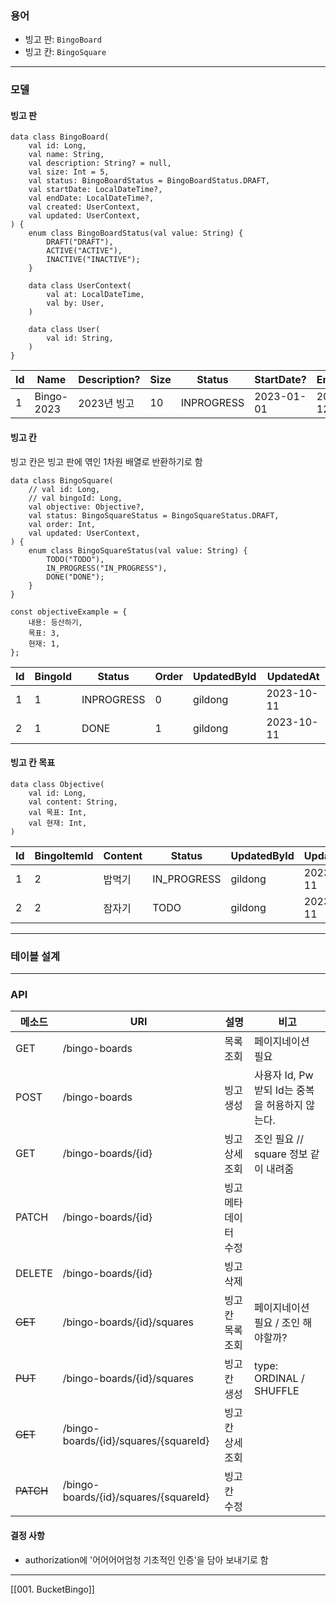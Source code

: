 ### 용어
- 빙고 판: `BingoBoard`
- 빙고 칸: `BingoSquare`
---
### 모델
#### 빙고 판
```
data class BingoBoard(
	val id: Long,
	val name: String,
	val description: String? = null,
	val size: Int = 5,
	val status: BingoBoardStatus = BingoBoardStatus.DRAFT,
	val startDate: LocalDateTime?,
	val endDate: LocalDateTime?,
	val created: UserContext,
	val updated: UserContext,
) {
	enum class BingoBoardStatus(val value: String) {
		DRAFT("DRAFT"),		
		ACTIVE("ACTIVE"),
		INACTIVE("INACTIVE");
	}

	data class UserContext(
		val at: LocalDateTime,
		val by: User,
	)

	data class User(
		val id: String,
	)
}
```

| Id  | Name       | Description? | Size | Status     | StartDate? | EndDate    | CreatedById | CreatedAt  | UpdatedById | UpdatedAt  |
| --- | ---------- | ------------ | ---- | ---------- | ---------- | ---------- | ----------- | ---------- | ----------- | ---------- |
| 1   | Bingo-2023 | 2023년 빙고  | 10   | INPROGRESS | 2023-01-01 | 2023-12-31 | gildong     | 2022-12-31 | gildong     | 2023-10-11 |

#### 빙고 칸
빙고 칸은 빙고 판에 엮인 1차원 배열로 반환하기로 함
```
data class BingoSquare(
	// val id: Long,
	// val bingoId: Long,
	val objective: Objective?,
	val status: BingoSquareStatus = BingoSquareStatus.DRAFT,
	val order: Int,
	val updated: UserContext,
) {
	enum class BingoSquareStatus(val value: String) {
		TODO("TODO"),
		IN_PROGRESS("IN_PROGRESS"),
		DONE("DONE");
	}
}
```

```
const objectiveExample = {
	내용: 등산하기,
	목표: 3,
	현재: 1,
};
```

| Id  | BingoId | Status     | Order | UpdatedById | UpdatedAt  |
| --- | ------- | ---------- | ----- | ----------- | ---------- |
| 1   | 1       | INPROGRESS | 0     | gildong     | 2023-10-11 |
| 2   | 1       | DONE       | 1     | gildong     | 2023-10-11 |

#### 빙고 칸 목표
```
data class Objective(
	val id: Long,
	val content: String,
	val 목표: Int,
	val 현재: Int,
)
```

| Id  | BingoItemId | Content | Status      | UpdatedById | UpdatedAt  |
| --- | ----------- | ------- | ----------- | ----------- | ---------- |
| 1   | 2           | 밥먹기  | IN_PROGRESS | gildong     | 2023-10-11 |
| 2   | 2           | 잠자기  | TODO        | gildong     | 2023-10-11 | 

---
### 테이블 설계



---
### API
| 메소드 | URI                                   | 설명                 | 비고                                            |
| ------ | ------------------------------------- | -------------------- | ----------------------------------------------- |
| GET    | /bingo-boards                         | 목록 조회            | 페이지네이션 필요                               |
| POST   | /bingo-boards                         | 빙고 생성            | 사용자 Id, Pw 받되 Id는 중복을 허용하지 않는다. |
| GET    | /bingo-boards/{id}                    | 빙고 상세 조회       | 조인 필요 // square 정보 같이 내려줌            |
| PATCH  | /bingo-boards/{id}                    | 빙고 메타데이터 수정 |                                                 |
| DELETE | /bingo-boards/{id}                    | 빙고 삭제            |                                                 |
| ~~GET~~    | /bingo-boards/{id}/squares            | 빙고 칸 목록 조회    | 페이지네이션 필요 / 조인 해야할까?              |
| ~~PUT~~    | /bingo-boards/{id}/squares            | 빙고 칸 생성         | type: ORDINAL / SHUFFLE                         |
| ~~GET~~    | /bingo-boards/{id}/squares/{squareId} | 빙고 칸 상세 조회    |                                                 |
| ~~PATCH~~  | /bingo-boards/{id}/squares/{squareId} | 빙고 칸 수정         |                                                 |


#### 결정 사항
- authorization에 '어어어어엄청 기초적인 인증'을 담아 보내기로 함

---
[[001. BucketBingo]]